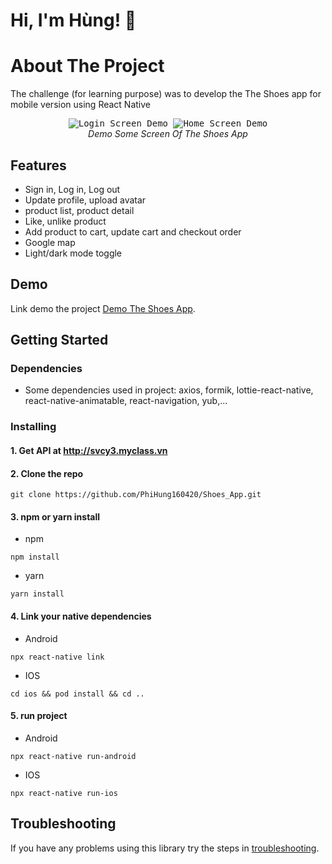 # Hi, I'm Hùng! 👋

# About The Project

The challenge (for learning purpose) was to develop the The Shoes app for mobile version using React Native

<p align="center" >
  <kbd>
    <img src="https://github.com/PhiHung160420/Shoes_App/blob/master/src/assets/gif/loginscreen.gif" title="Login Screen Demo" float="left">
  </kbd>
  <kbd>
    <img src="https://github.com/PhiHung160420/Shoes_App/blob/master/src/assets/gif/homescreen.gif" title="Home Screen Demo" float="left">
  </kbd>
  <br>
  <em>Demo Some Screen Of The Shoes App</em>
</p>

## Features

- Sign in, Log in, Log out
- Update profile, upload avatar
- product list, product detail
- Like, unlike product
- Add product to cart, update cart and checkout order
- Google map
- Light/dark mode toggle

## Demo

Link demo the project [Demo The Shoes App](https://pages.github.com/).

## Getting Started

### Dependencies

- Some dependencies used in project: axios, formik, lottie-react-native, react-native-animatable, react-navigation, yub,...

### Installing

#### 1. Get API at http://svcy3.myclass.vn

#### 2. Clone the repo

```
git clone https://github.com/PhiHung160420/Shoes_App.git
```

#### 3. npm or yarn install

- npm

```
npm install
```

- yarn

```
yarn install
```

#### 4. Link your native dependencies

- Android

```
npx react-native link
```

- IOS

```
cd ios && pod install && cd ..
```

#### 5. run project

- Android

```
npx react-native run-android
```

- IOS

```
npx react-native run-ios
```

## Troubleshooting

If you have any problems using this library try the steps in [troubleshooting](https://reactnative.dev/docs/environment-setup).
